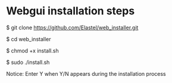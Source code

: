 # Webgui installation  steps
$ git clone https://github.com/Elastel/web_installer.git

$ cd web_installer 

$ chmod +x install.sh 

$ sudo ./install.sh 

Notice: Enter Y when Y/N appears during the installation process
